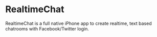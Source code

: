 RealtimeChat
============

RealtimeChat is a full native iPhone app to create realtime, text based chatrooms with Facebook/Twitter login.
